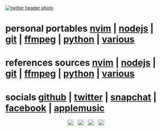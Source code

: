 [github]:https://user-images.githubusercontent.com/60987359/110144629-d5e69b00-7dd8-11eb-87e9-603d613ff9d8.png
[twitter]:https://user-images.githubusercontent.com/60987359/110144636-d7b05e80-7dd8-11eb-8df6-a31a0c832275.png
[facebook]:https://user-images.githubusercontent.com/60987359/110144639-d8e18b80-7dd8-11eb-802e-722045971ed9.png
[snapchat]:https://user-images.githubusercontent.com/60987359/110144767-fd3d6800-7dd8-11eb-91a3-8e36cb6d30ed.png


[![twitter header photo](https://pbs.twimg.com/profile_banners/2177054297/1512901091/1500x500)](https://twitter.com/crbyxwpzfl/header_photo)

# personal portables [nvim](https://github.com/crbyxwpzfl/nvim) | [nodejs](https://github.com/crbyxwpzfl/nodejs) | [git](https://github.com/crbyxwpzfl/git) | [ffmpeg](https://github.com/crbyxwpzfl/ffmpeg) | [python](https://github.com/crbyxwpzfl/python) | [various](https://github.com/crbyxwpzfl/various)

# references sources [nvim](https://github.com/neovim/neovim) | [nodejs](https://github.com/homebridge/homebridge) | [git](https://git-scm.com/) | [ffmpeg](https://ffmpeg.org/) | [python](https://www.python.org/) | [various]()

# socials [github](https://github.com/crbyxwpzfl/crbyxwpzfl/discussions) | [twitter](https://twitter.com/crbyxwpzfl) | [snapchat](https://www.snapchat.com/add/crbyxwpzfl) | [facebook](https://www.facebook.com/crbyxwpzfl) | [applemusic](https://music.apple.com/profile/crbyxwpzfl)

<p align="center">
  <img src="https://user-images.githubusercontent.com/60987359/110144629-d5e69b00-7dd8-11eb-87e9-603d613ff9d8.png" width="20" height="20" />
  &nbsp;
  <img src="https://user-images.githubusercontent.com/60987359/110144636-d7b05e80-7dd8-11eb-8df6-a31a0c832275.png" width="20" height="20" />
  &nbsp;
  <img src="https://user-images.githubusercontent.com/60987359/110144639-d8e18b80-7dd8-11eb-802e-722045971ed9.png" width="20" height="20" />
  &nbsp;
  <img src="https://user-images.githubusercontent.com/60987359/110144767-fd3d6800-7dd8-11eb-91a3-8e36cb6d30ed.png" width="20" height="20" />
</p>
